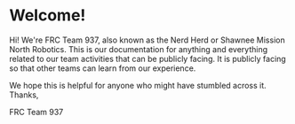 # Welcome!

Hi! We're FRC Team 937, also known as the Nerd Herd or Shawnee Mission North Robotics. This is our documentation for anything and everything related to our team activities that can be publicly facing. It is publicly facing so that other teams can learn from our experience.

We hope this is helpful for anyone who might have stumbled across it. Thanks,

FRC Team 937
